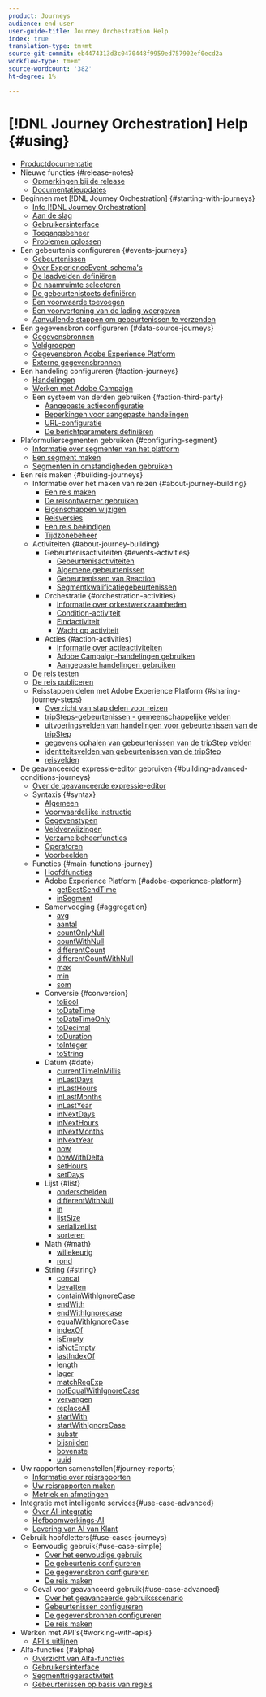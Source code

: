 ```yaml
---
product: Journeys
audience: end-user
user-guide-title: Journey Orchestration Help
index: true
translation-type: tm+mt
source-git-commit: eb4474313d3c0470448f9959ed757902ef0ecd2a
workflow-type: tm+mt
source-wordcount: '382'
ht-degree: 1%

---
```



# [!DNL Journey Orchestration] Help {#using}

+ [Productdocumentatie](journey-orchestration-home.md)
+ Nieuwe functies {#release-notes}
   + [Opmerkingen bij de release](using/release-notes/release-notes.md)
   + [Documentatieupdates](using/release-notes/documentation-updates.md)
+ Beginnen met [!DNL Journey Orchestration] {#starting-with-journeys}
   + [Info [!DNL Journey Orchestration]](using/about/about-journey-orchestration.md)
   + [Aan de slag](using/about/get-started.md)
   + [Gebruikersinterface](using/about/user-interface.md)
   + [Toegangsbeheer](using/about/access-management.md)
   + [Problemen oplossen](using/about/troubleshooting.md)
+ Een gebeurtenis configureren {#events-journeys}
   + [Gebeurtenissen](using/event/about-events.md)
   + [Over ExperienceEvent-schema&#39;s](using/event/experience-event-schema.md)
   + [De laadvelden definiëren](using/event/defining-the-payload-fields.md)
   + [De naamruimte selecteren](using/event/selecting-the-namespace.md)
   + [De gebeurtenistoets definiëren](using/event/defining-the-event-key.md)
   + [Een voorwaarde toevoegen](using/event/adding-a-condition.md)
   + [Een voorvertoning van de lading weergeven](using/event/previewing-the-payload.md)
   + [Aanvullende stappen om gebeurtenissen te verzenden](using/event/additional-steps-to-send-events-to-journey-orchestration.md)
+ Een gegevensbron configureren {#data-source-journeys}
   + [Gegevensbronnen](using/datasource/about-data-sources.md)
   + [Veldgroepen](using/datasource/field-groups.md)
   + [Gegevensbron Adobe Experience Platform](using/datasource/adobe-experience-platform-data-source.md)
   + [Externe gegevensbronnen](using/datasource/external-data-sources.md)
+ Een handeling configureren {#action-journeys}
   + [Handelingen](using/action/action.md)
   + [Werken met Adobe Campaign](using/action/working-with-adobe-campaign.md)
   + Een systeem van derden gebruiken {#action-third-party}
      + [Aangepaste actieconfiguratie](using/action/about-custom-action-configuration.md)
      + [Beperkingen voor aangepaste handelingen](using/action/custom-action-limitations.md)
      + [URL-configuratie](using/action/url-configuration.md)
      + [De berichtparameters definiëren](using/action/defining-the-message-parameters.md)
+ Plaformuliersegmenten gebruiken {#configuring-segment}
   + [Informatie over segmenten van het platform](using/segment/about-segments.md)
   + [Een segment maken](using/segment/creating-a-segment.md)
   + [Segmenten in omstandigheden gebruiken](using/segment/using-a-segment.md)
+ Een reis maken {#building-journeys}
   + Informatie over het maken van reizen {#about-journey-building}
      + [Een reis maken](using/building-journeys/journey.md)
      + [De reisontwerper gebruiken](using/building-journeys/using-the-journey-designer.md)
      + [Eigenschappen wijzigen](using/building-journeys/changing-properties.md)
      + [Reisversies](using/building-journeys/journey-versions.md)
      + [Een reis beëindigen](using/building-journeys/terminating-a-journey.md)
      + [Tijdzonebeheer](using/building-journeys/timezone-management.md)
   + Activiteiten {#about-journey-building}
      + Gebeurtenisactiviteiten {#events-activities}
         + [Gebeurtenisactiviteiten](using/building-journeys/event-activities.md)
         + [Algemene gebeurtenissen](using/building-journeys/general-events.md)
         + [Gebeurtenissen van Reaction](using/building-journeys/reaction-events.md)
         + [Segmentkwalificatiegebeurtenissen](using/building-journeys/segment-qualification-events.md)
      + Orchestratie {#orchestration-activities}
         + [Informatie over orkestwerkzaamheden](using/building-journeys/about-orchestration-activities.md)
         + [Condition-activiteit](using/building-journeys/condition-activity.md)
         + [Eindactiviteit](using/building-journeys/end-activity.md)
         + [Wacht op activiteit](using/building-journeys/wait-activity.md)
      + Acties {#action-activities}
         + [Informatie over actieactiviteiten](using/building-journeys/about-action-activities.md)
         + [Adobe Campaign-handelingen gebruiken](using/building-journeys/using-adobe-campaign-actions.md)
         + [Aangepaste handelingen gebruiken](using/building-journeys/using-custom-actions.md)
   + [De reis testen](using/building-journeys/testing-the-journey.md)
   + [De reis publiceren](using/building-journeys/publishing-the-journey.md)
   + Reisstappen delen met Adobe Experience Platform {#sharing-journey-steps}
      + [Overzicht van stap delen voor reizen](using/building-journeys/sharing-overview.md)
      + [tripSteps-gebeurtenissen - gemeenschappelijke velden](using/building-journeys/sharing-common-fields.md)
      + [uitvoeringsvelden van handelingen voor gebeurtenissen van de tripStep](using/building-journeys/sharing-execution-fields.md)
      + [gegevens ophalen van gebeurtenissen van de tripStep velden](using/building-journeys/sharing-fetch-fields.md)
      + [identiteitsvelden van gebeurtenissen van de tripStep](using/building-journeys/sharing-identity-fields.md)
      + [reisvelden](using/building-journeys/sharing-journey-fields.md)
+ De geavanceerde expressie-editor gebruiken {#building-advanced-conditions-journeys}
   + [Over de geavanceerde expressie-editor](using/expression/expressionadvanced.md)
   + Syntaxis {#syntax}
      + [Algemeen](using/expression/generalities.md)
      + [Voorwaardelijke instructie](using/expression/conditional-instruction.md)
      + [Gegevenstypen](using/expression/data-types.md)
      + [Veldverwijzingen](using/expression/field-references.md)
      + [Verzamelbeheerfuncties](using/expression/collection-management-functions.md)
      + [Operatoren](using/expression/operators.md)
      + [Voorbeelden](using/expression/advanced-editor-use-cases.md)
   + Functies {#main-functions-journey}
      + [Hoofdfuncties](using/expression/functions.md)
      + Adobe Experience Platform {#adobe-experience-platform}
         + [getBestSendTime](using/functions/functiongetbestsendtime.md)
         + [inSegment](using/functions/functioninsegment.md)
      + Samenvoeging {#aggregation}
         + [avg](using/functions/functionavg.md)
         + [aantal](using/functions/functioncount.md)
         + [countOnlyNull](using/functions/functioncountonlynull.md)
         + [countWithNull](using/functions/functioncountwithnull.md)
         + [differentCount](using/functions/functiondistinctcount.md)
         + [differentCountWithNull](using/functions/functiondistinctcountwithnull.md)
         + [max](using/functions/functionmax.md)
         + [min](using/functions/functionmin.md)
         + [som](using/functions/functionsum.md)
      + Conversie {#conversion}
         + [toBool](using/functions/functiontobool.md)
         + [toDateTime](using/functions/functiontodatetime.md)
         + [toDateTimeOnly](using/functions/functiontodatetimeonly.md)
         + [toDecimal](using/functions/functiontodecimal.md)
         + [toDuration](using/functions/functiontoduration.md)
         + [toInteger](using/functions/functiontointeger.md)
         + [toString](using/functions/functiontostring.md)
      + Datum {#date}
         + [currentTime &#x200B; InMillis](using/functions/functioncurrenttimeinmillis.md)
         + [inLastDays](using/functions/functioninlastdays.md)
         + [inLastHours](using/functions/functioninlasthours.md)
         + [inLastMonths](using/functions/functioninlastmonths.md)
         + [inLastYear](using/functions/functioninlastyears.md)
         + [inNextDays](using/functions/functioninnextdays.md)
         + [inNextHours](using/functions/functioninnexthours.md)
         + [inNextMonths](using/functions/functioninnextmonths.md)
         + [inNextYear](using/functions/functioninnextyears.md)
         + [now](using/functions/functionnow.md)
         + [nowWithDelta](using/functions/functionnowwithdelta.md)
         + [setHours](using/functions/functionsethours.md)
         + [setDays](using/functions/functionsetdays.md)
      + Lijst {#list}
         + [onderscheiden](using/functions/functiondistinct.md)
         + [differentWithNull](using/functions/functiondistinctwithnull.md)
         + [in](using/functions/functionin.md)
         + [listSize](using/functions/functionlistsize.md)
         + [serializeList](using/functions/functionserializelist.md)
         + [sorteren](using/functions/functionsort.md)
      + Math {#math}
         + [willekeurig](using/functions/functionrandom.md)
         + [rond](using/functions/functionround.md)
      + String {#string}
         + [concat](using/functions/functionconcat.md)
         + [bevatten](using/functions/functioncontain.md)
         + [containWithIgnoreCase](using/functions/functioncontainwithignorecase.md)
         + [endWith](using/functions/functionendwith.md)
         + [endWithIgnorecase](using/functions/functionendwithignorecase.md)
         + [equalWithIgnoreCase](using/functions/functionequalignorecase.md)
         + [indexOf](using/functions/functionindexof.md)
         + [isEmpty](using/functions/functionisempty.md)
         + [isNotEmpty](using/functions/functionisnotempty.md)
         + [lastIndexOf](using/functions/functionlastindexof.md)
         + [length](using/functions/functionlength.md)
         + [lager](using/functions/functionlower.md)
         + [matchRegExp](using/functions/functionmatchregexp.md)
         + [notEqualWithIgnoreCase](using/functions/functionnotequalignorecase.md)
         + [vervangen](using/functions/functionreplace.md)
         + [replaceAll](using/functions/functionreplaceall.md)
         + [startWith](using/functions/functionstartwith.md)
         + [startWithIgnoreCase](using/functions/functionstartwithignorecase.md)
         + [substr](using/functions/functionsubstr.md)
         + [bijsnijden](using/functions/functiontrim.md)
         + [bovenste](using/functions/functionupper.md)
         + [uuid](using/functions/functionuuid.md)
+ Uw rapporten samenstellen{#journey-reports}
   + [Informatie over reisrapporten](using/reporting/about-journey-reports.md)
   + [Uw reisrapporten maken](using/reporting/creating-your-journey-reports.md)
   + [Metriek en afmetingen](using/reporting/metrics-and-dimensions.md)
+ Integratie met intelligente services{#use-case-advanced}
   + [Over AI-integratie](using/ai-services/ai-services-overview.md)
   + [Hefboomwerkings-AI](using/ai-services/leveraging-fatigue-scores.md)
   + [Levering van AI van Klant](using/ai-services/leveraging-customer-ai.md)
+ Gebruik hoofdletters{#use-cases-journeys}
   + Eenvoudig gebruik{#use-case-simple}
      + [Over het eenvoudige gebruik](using/usecase/about-the-simple-use-case.md)
      + [De gebeurtenis configureren](using/usecase/configuring-the-event.md)
      + [De gegevensbron configureren](using/usecase/configuring-the-data-source.md)
      + [De reis maken](using/usecase/simple-uc-building-the-journey.md)
   + Geval voor geavanceerd gebruik{#use-case-advanced}
      + [Over het geavanceerde gebruiksscenario](using/usecase/about-the-advanced-use-case.md)
      + [Gebeurtenissen configureren](using/usecase/configuring-the-events.md)
      + [De gegevensbronnen configureren](using/usecase/configuring-the-data-sources.md)
      + [De reis maken](using/usecase/building-the-journey.md)
+ Werken met API&#39;s{#working-with-apis}
   + [API&#39;s uitlijnen](using/api/capping.md)
+ Alfa-functies {#alpha}
   + [Overzicht van Alfa-functies](using/alpha/alpha-overview.md)
   + [Gebruikersinterface](using/alpha/alpha-interface.md)
   + [Segmenttriggeractiviteit](using/alpha/alpha-segment-trigger.md)
   + [Gebeurtenissen op basis van regels](using/alpha/alpha-events.md)

